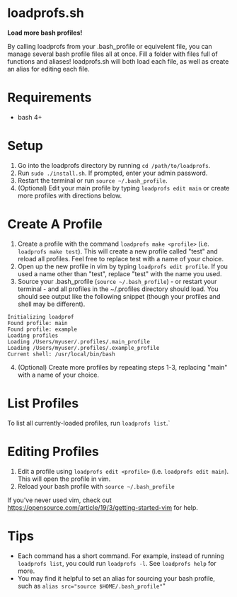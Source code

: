 # loadprofs.sh
**Load more bash profiles!**

By calling loadprofs from your .bash_profile or equivelent file, you can manage several bash profile files all at once. Fill a folder with files full of functions and aliases! loadprofs.sh will both load each file, as well as create an alias for editing each file. 

# Requirements
* bash 4+

# Setup
1. Go into the loadprofs directory by running `cd /path/to/loadprofs`.
2. Run `sudo ./install.sh`. If prompted, enter your admin password.
3. Restart the terminal or run `source ~/.bash_profile`.
3. (Optional) Edit your main profile by typing `loadprofs edit main` or create more profiles with directions below.

# Create A Profile
1. Create a profile with the command `loadprofs make <profile>` (i.e. `loadprofs make test`). This will create a new profile called "test" and reload all profiles. Feel free to replace test with a name of your choice.
2. Open up the new profile in vim by typing `loadprofs edit profile`. If you used a name other than "test", replace "test" with the name you used.
3. Source your .bash_profile (`source ~/.bash_profile`) - or restart your terminal - and all profiles in the ~/.profiles directory should load. You should see output like the following snippet (though your profiles and shell may be different).
```
Initializing loadprof
Found profile: main
Found profile: example
Loading profiles
Loading /Users/myuser/.profiles/.main_profile
Loading /Users/myuser/.profiles/.example_profile
Current shell: /usr/local/bin/bash
```
4. (Optional) Create more profiles by repeating steps 1-3, replacing "main" with a name of your choice. 

# List Profiles
To list all currently-loaded profiles, run `loadprofs list`.`

# Editing Profiles
1. Edit a profile using `loadprofs edit <profile>` (i.e. `loadprofs edit main`). This will open the profile in vim.
2. Reload your bash profile with `source ~/.bash_profile`

If you've never used vim, check out https://opensource.com/article/19/3/getting-started-vim for help.

# Tips
* Each command has a short command. For example, instead of running `loadprofs list`, you could run `loadprofs -l`. See `loadprofs help` for more.
* You may find it helpful to set an alias for sourcing your bash profile, such as `alias src="source $HOME/.bash_profile"`"

